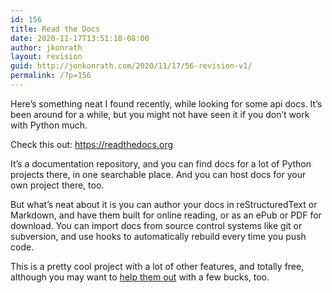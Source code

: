 ```yaml
---
id: 156
title: Read the Docs
date: 2020-11-17T13:51:10-08:00
author: jkonrath
layout: revision
guid: http://jonkonrath.com/2020/11/17/56-revision-v1/
permalink: /?p=156
---
```

Here&#8217;s something neat I found recently, while looking for some api docs. It&#8217;s been around for a while, but you might not have seen it if you don&#8217;t work with Python much.

Check this out: <a href="https://readthedocs.org" target="_blank" rel="noopener noreferrer">https://readthedocs.org</a>

It&#8217;s a documentation repository, and you can find docs for a lot of Python projects there, in one searchable place. And you can host docs for your own project there, too.

But what&#8217;s neat about it is you can author your docs in reStructuredText or Markdown, and have them built for online reading, or as an ePub or PDF for download. You can import docs from source control systems like git or subversion, and use hooks to automatically rebuild every time you push code.

This is a pretty cool project with a lot of other features, and totally free, although you may want to <a href="https://readthedocs.org/sustainability/#about" target="_blank" rel="noopener noreferrer">help them out</a> with a few bucks, too.